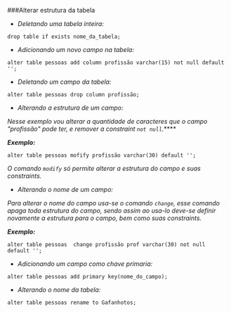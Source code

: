 ###Alterar estrutura  da tabela


* *Deletando uma tabela inteira:*

`drop table if exists nome_da_tabela;`

* *Adicionando um novo campo na tabela:*

`alter table pessoas
add column profissão varchar(15) not null default '';`

* *Deletando um campo da tabela:*

`alter table pessoas
drop column profissão;`

* *Alterando a estrutura de um campo:*

*Nesse exemplo vou alterar a quantidade de caracteres que o campo "profissão"
pode ter, e remover a constraint `not null`.*****

***Exemplo:***

`alter table pessoas
mofify profissão varchar(30) default '';`

*O comando `modify` só permite alterar a estrutura do campo e suas constraints.*

* *Alterando o nome de um campo:*
  
*Para alterar o nome do campo usa-se o comando `change`, esse comando apaga toda estrutura 
do campo, sendo assim ao usa-lo deve-se definir novamente a estrutura para o campo, bem como
suas constraints.*

***Exemplo:***
 
`alter table pessoas 
change profissão prof varchar(30) not null default '';`

* *Adicionando um campo como chave primaria:*
  
`alter table pessoas add primary key(nome_do_campo);`

* *Alterando o nome da tabela:*
  
`alter table pessoas rename to Gafanhotos;`

